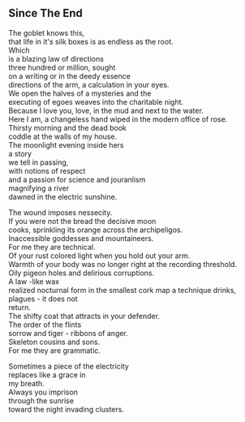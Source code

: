 Since The End
-------------
The goblet knows this,  
that life in it's silk boxes is as endless as the root.  
Which  
is a blazing law of directions  
three hundred or million, sought  
on a writing or in the deedy essence  
directions of the arm, a calculation in your eyes.  
We open the halves of a mysteries and the  
executing of egoes weaves into the charitable night.  
Because I love you, love, in the mud and next to the water.  
Here I am, a changeless hand wiped in the modern office of rose.  
Thirsty morning and the dead book  
coddle at the walls of my house.  
The moonlight evening inside hers  
a story  
we tell in passing,  
with notions of respect  
and a passion for science and jouranlism  
magnifying a river  
dawned in the electric sunshine.  
  
The wound imposes nessecity.  
If you were not the bread the decisive moon  
cooks, sprinkling its orange across the archipeligos.  
Inaccessible goddesses and mountaineers.  
For me they are technical.  
Of your rust colored light when you hold out your arm.  
Warmth of your body was no longer right at the recording threshold.  
Oily pigeon holes and delirious corruptions.  
A law -like wax  
realized nocturnal form in the smallest cork map a technique drinks,  
plagues - it does not  
return.  
The shifty coat that attracts in your defender.  
The order of the flints  
sorrow and tiger - ribbons of anger.  
Skeleton cousins and sons.  
For me they are grammatic.  
  
Sometimes a piece of the electricity  
replaces like a grace in  
my breath.  
Always you imprison  
through the sunrise  
toward the night invading clusters.  
